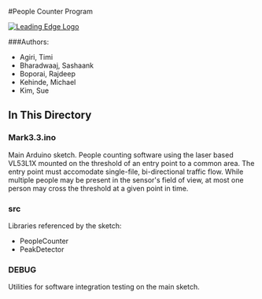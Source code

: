 #People Counter Program

[![Leading Edge Logo](https://media-exp1.licdn.com/dms/image/C4E0BAQF-UbPKHHBySg/company-logo_200_200/0?e=2159024400&v=beta&t=gL1TuL_tFEYqSpDxn2hsdtfIJe7isOleo7h-oLenYiE)](https://www.linkedin.com/company/leading-edge-mcmaster)

###Authors: 
* Agiri, Timi
* Bharadwaaj, Sashaank
* Boporai, Rajdeep
* Kehinde, Michael
* Kim, Sue 

## In This Directory

### Mark3.3.ino 
Main Arduino sketch.
People counting software using the laser based VL53L1X mounted on the threshold of an entry point to a common area. The entry point must accomodate single-file, bi-directional traffic flow. While multiple people may be present in the sensor's field of view, at most one person may cross the threshold at a given point in time. 

### src 
Libraries referenced by the sketch:  

* PeopleCounter
* PeakDetector

### DEBUG
Utilities for software integration testing on the main sketch.

